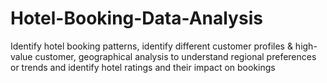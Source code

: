 # Hotel-Booking-Data-Analysis
Identify hotel booking patterns, identify different customer profiles &amp; high-value customer, geographical analysis to understand regional preferences or trends and identify hotel ratings and their impact on bookings
